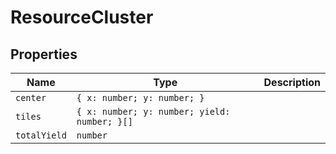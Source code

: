 # ResourceCluster

## Properties

| Name | Type | Description |
|------|------|-------------|
| `center` | `{ x: number; y: number; }` |  |
| `tiles` | `{ x: number; y: number; yield: number; }[]` |  |
| `totalYield` | `number` |  |

